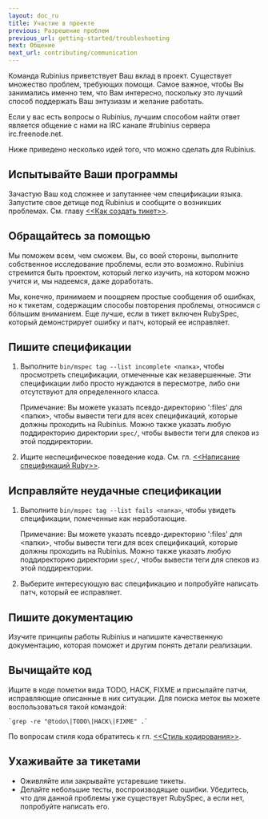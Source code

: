 ```yaml
---
layout: doc_ru
title: Участие в проекте
previous: Разрешение проблем
previous_url: getting-started/troubleshooting
next: Общение
next_url: contributing/communication
---
```


Команда Rubinius приветствует Ваш вклад в проект. Существует множество проблем,
требующих помощи. Самое важное, чтобы Вы занимались именно тем, что Вам
интересно, поскольку это лучший способ поддержать Ваш энтузиазм
и желание работать.

Если у вас есть вопросы о Rubinius, лучшим способом найти ответ является
общение с нами на IRC канале #rubinius сервера irc.freenode.net.

Ниже приведено несколько идей того, что можно сделать для Rubinius.


## Испытывайте Ваши программы

Зачастую Ваш код сложнее и запутаннее чем спецификации языка. Запустите свое детище
под Rubinius и сообщите о возникших проблемах. См. главу [<<Как создать
тикет>>](/doc/ru/how-to/write-a-ticket).


## Обращайтесь за помощью

Мы поможем всем, чем сможем. Вы, со воей стороны, выполните собственное
исследование проблемы, если это возможно. Rubinius стремится быть проектом,
который легко изучить, на котором можно учится и, мы надеемся, даже
доработать.

Мы, конечно, принимаем и поощряем простые сообщения об ошибках, но к тикетам,
содержащим способы повторения проблемы, относимся с б&oacute;льшим вниманием. Еще
лучше, если в тикет включен RubySpec, который демонстрирует ошибку и патч,
который ее исправляет.


## Пишите спецификации

  1. Выполните `bin/mspec tag --list incomplete <папка>`, чтобы просмотреть
     спецификации, отмеченные как незавершенные. Эти спецификации либо
     просто нуждаются в пересмотре, либо  они отсутствуют для определенного
     класса.

     Примечание: Вы можете указать псевдо-директорию ':files' для \<папки\>,
     чтобы вывести теги для всех спецификаций, которые должны проходить на
     Rubinius. Можно также указать любую поддиректорию директории `spec/`,
     чтобы вывести теги для спеков из этой поддиректории.

  2. Ищите неспецифическое поведение кода. См. гл. [<<Написание спецификаций Ruby>>](/doc/ru/how-to/write-a-ruby-spec).


## Исправляйте неудачные спецификации

  1. Выполните `bin/mspec tag --list fails <папка>`, чтобы увидеть спецификации,
     помеченные как неработающие.

     Примечание: Вы можете указать псевдо-директорию ':files' для \<папки\>,
     чтобы вывести теги для всех спецификаций, которые должны проходить на
     Rubinius. Можно также указать любую поддиректорию директории `spec/`,
     чтобы вывести теги для спеков из этой поддиректории.

  2. Выберите интересующую вас спецификацию и попробуйте написать патч, который
     ее исправляет.


## Пишите документацию

Изучите принципы работы Rubinius и напишите качественную документацию,
которая поможет и другим понять детали реализации.


## Вычищайте код

Ищите в коде пометки вида TODO, HACK, FIXME и присылайте патчи, исправляющие
описанные в них ситуации. Для поиска меток вы можете воспользоваться такой командой:

    `grep -re "@todo\|TODO\|HACK\|FIXME" .`

По вопросам стиля кода обратитесь к гл. [<<Стиль
кодирования>>](/doc/ru/contributing/style-guide/).


## Ухаживайте за тикетами

  * Оживляйте или закрывайте устаревшие тикеты.
  * Делайте небольшие тесты, воспроизводящие ошибки. Убедитесь,
    что для данной проблемы уже существует RubySpec, а если нет, попробуйте
    написать его.
